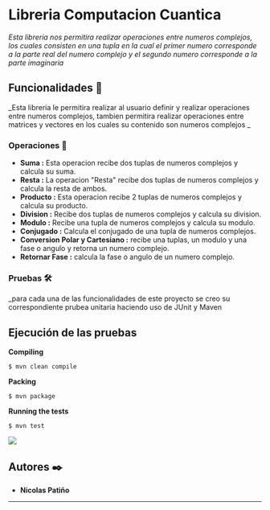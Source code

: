 # Libreria Computacion Cuantica

_Esta libreria nos permitira realizar operaciones entre numeros complejos, los cuales consisten
en una tupla en la cual el primer numero corresponde a la parte real del numero complejo
y el segundo numero corresponde a la parte imaginaria_

## Funcionalidades 🚀

_Esta libreria le permitira realizar al usuario definir y realizar operaciones
entre numeros complejos, tambien permitira realizar operaciones entre matrices 
y vectores en los cuales su contenido son numeros complejos _

### Operaciones 🔧

* **Suma :**     Esta operacion recibe dos tuplas de numeros complejos y calcula su suma. 
* **Resta :**    La operacion "Resta" recibe dos tuplas de numeros complejos y calcula la resta  de ambos.
* **Producto :** Esta operacion recibe 2 tuplas de numeros complejos y calcula su producto.
* **Division :** Recibe dos tuplas de numeros complejos y calcula su division.
* **Modulo  :**  Recibe una tupla de numeros complejos y calcula su modulo.
* **Conjugado :** Calcula el conjugado de una tupla de numeros complejos.
* **Conversion Polar y Cartesiano :** recibe una tuplas, un modulo y una fase o angulo y retorna un numero complejo.
* **Retornar Fase :** calcula la fase o angulo de un numero complejo.

### Pruebas 🛠️
_para cada una de las funcionalidades de este proyecto se creo su correspondiente prubea unitaria haciendo uso
de JUnit y Maven

## Ejecución de las pruebas 

**Compiling**
```
$ mvn clean compile
```
**Packing**
```
$ mvn package
```
**Running the tests**
```
$ mvn test
```
![](src/site/resources/cmd.png)


## Autores ✒️

* **Nicolas Patiño** 




---
